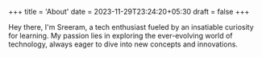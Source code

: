 +++ title = 'About' date = 2023-11-29T23:24:20+05:30 draft = false +++

Hey there, I'm Sreeram, a tech enthusiast fueled by an insatiable curiosity for learning. My passion lies in exploring the ever-evolving world of technology, always eager to dive into new concepts and innovations.
